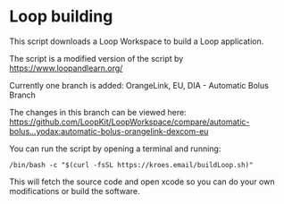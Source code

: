 # Loop building

This script downloads a Loop Workspace to build a Loop application.

The script is a modified version of the script by https://www.loopandlearn.org/

Currently one branch is added: OrangeLink, EU, DIA - Automatic Bolus Branch

The changes in this branch can be viewed here: https://github.com/LoopKit/LoopWorkspace/compare/automatic-bolus...yodax:automatic-bolus-orangelink-dexcom-eu

You can run the script by opening a terminal and running:

`/bin/bash -c "$(curl -fsSL https://kroes.email/buildLoop.sh)"`

This will fetch the source code and open xcode so you can do your own modifications or build the software.